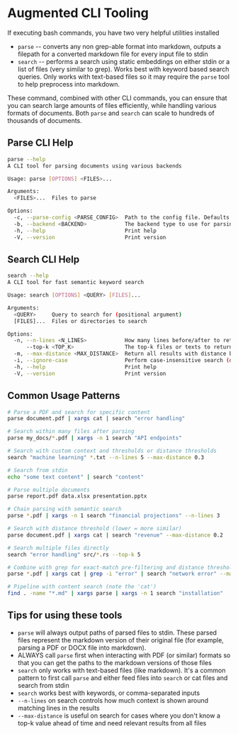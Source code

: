 # Augmented CLI Tooling

If executing bash commands, you have two very helpful utilities installed
- `parse` -- converts any non grep-able format into markdown, outputs a filepath for a converted markdown file for every input file to stdin
- `search` -- performs a search using static embeddings on either stdin or a list of files (very similar to grep). Works best with keyword based search queries. Only works with text-based files so it may require the `parse` tool to help preprocess into markdown.

These command, combined with other CLI commands, you can ensure that you can search large amounts of files efficiently, while handling various formats of documents. Both `parse` and `search` can scale to hundreds of thousands of documents.

## Parse CLI Help

```bash
parse --help
A CLI tool for parsing documents using various backends

Usage: parse [OPTIONS] <FILES>...

Arguments:
  <FILES>...  Files to parse

Options:
  -c, --parse-config <PARSE_CONFIG>  Path to the config file. Defaults to ~/.parse_config.json
  -b, --backend <BACKEND>            The backend type to use for parsing. Defaults to `llama-parse` [default: llama-parse]
  -h, --help                         Print help
  -V, --version                      Print version
```

## Search CLI Help

```bash
search --help
A CLI tool for fast semantic keyword search

Usage: search [OPTIONS] <QUERY> [FILES]...

Arguments:
  <QUERY>     Query to search for (positional argument)
  [FILES]...  Files or directories to search

Options:
  -n, --n-lines <N_LINES>            How many lines before/after to return as context [default: 3]
      --top-k <TOP_K>                The top-k files or texts to return (ignored if max_distance is set) [default: 3]
  -m, --max-distance <MAX_DISTANCE>  Return all results with distance below this threshold (0.0+)
  -i, --ignore-case                  Perform case-insensitive search (default is false)
  -h, --help                         Print help
  -V, --version                      Print version
```

## Common Usage Patterns

```bash
# Parse a PDF and search for specific content
parse document.pdf | xargs cat | search "error handling"

# Search within many files after parsing
parse my_docs/*.pdf | xargs -n 1 search "API endpoints"

# Search with custom context and thresholds or distance thresholds
search "machine learning" *.txt --n-lines 5 --max-distance 0.3

# Search from stdin
echo "some text content" | search "content"

# Parse multiple documents
parse report.pdf data.xlsx presentation.pptx

# Chain parsing with semantic search
parse *.pdf | xargs -n 1 search "financial projections" --n-lines 3

# Search with distance threshold (lower = more similar)
parse document.pdf | xargs cat | search "revenue" --max-distance 0.2

# Search multiple files directly
search "error handling" src/*.rs --top-k 5

# Combine with grep for exact-match pre-filtering and distance thresholding
parse *.pdf | xargs cat | grep -i "error" | search "network error" --max-distance 0.3

# Pipeline with content search (note the 'cat')
find . -name "*.md" | xargs parse | xargs -n 1 search "installation"
```

## Tips for using these tools

- `parse` will always output paths of parsed files to stdin. These parsed files represent the markdown version of their original file (for example, parsing a PDF or DOCX file into markdown).
- ALWAYS call `parse` first when interacting with PDF (or similar) formats so that you can get the paths to the markdown versions of those files
- `search` only works with text-based files (like markdown). It's a common pattern to first call `parse` and either feed files into `search` or cat files and search from stdin
- `search` works best with keywords, or comma-separated inputs
- `--n-lines` on search controls how much context is shown around matching lines in the results
- `--max-distance` is useful on search for cases where you don't know a top-k value ahead of time and need relevant results from all files